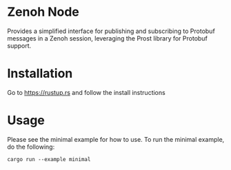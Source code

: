 # Zenoh Node
Provides a simplified interface for publishing and subscribing to Protobuf messages in a Zenoh session, leveraging the Prost library for Protobuf support.

# Installation
Go to https://rustup.rs and follow the install instructions

# Usage
Please see the minimal example for how to use. To run the minimal example, do the following:
```
cargo run --example minimal
```
